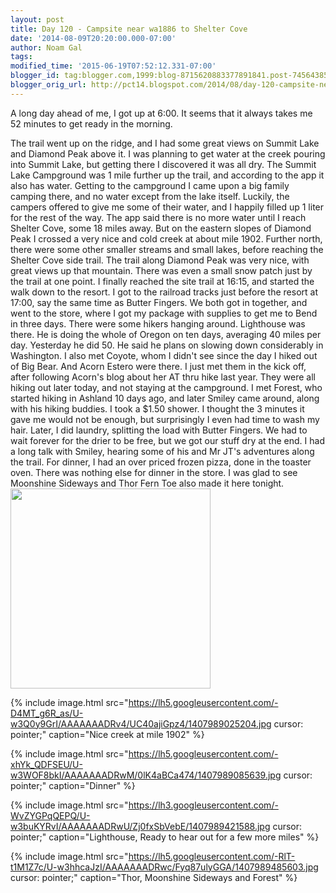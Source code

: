```yaml
---
layout: post
title: Day 120 - Campsite near wa1886 to Shelter Cove
date: '2014-08-09T20:20:00.000-07:00'
author: Noam Gal
tags:
modified_time: '2015-06-19T07:52:12.331-07:00'
blogger_id: tag:blogger.com,1999:blog-8715620883377891841.post-7456438573618324660
blogger_orig_url: http://pct14.blogspot.com/2014/08/day-120-campsite-near-wa1886-to-shelter.html
---
```


 A long day ahead of me, I got up at 6:00. It seems that it always takes me 52 minutes to get ready in the morning.

 The trail went up on the ridge, and I had some great views on Summit Lake and Diamond Peak above it.
 I was
 planning to get water at the creek pouring into Summit Lake, but getting there I discovered it was all dry. The
 Summit Lake Campground was 1 mile further up the trail, and according to the app it also has water. Getting to the
 campground I came upon a big family camping there, and no water except from the lake itself. Luckily, the campers
 offered to give me some of their water, and I happily filled up 1 liter for the rest of the way.
 The app said
 there is no more water until I reach Shelter Cove, some 18 miles away. But on the eastern slopes of Diamond Peak I
 crossed a very nice and cold creek at about mile 1902. Further north, there were some other smaller streams and
 small lakes, before reaching the Shelter Cove side trail.
 The trail along Diamond Peak was very nice, with
 great views up that mountain. There was even a small snow patch just by the trail at one point.
 I finally
 reached the site trail at 16:15, and started the walk down to the resort. I got to the railroad tracks just before
 the resort at 17:00, say the same time as Butter Fingers. We both got in together, and went to the store, where I
 got my package with supplies to get me to Bend in three days.
 There were some hikers hanging around. Lighthouse
 was there. He is doing the whole of Oregon on ten days, averaging 40 miles per day. Yesterday he did 50. He said he
 plans on slowing down considerably in Washington.
 I also met Coyote, whom I didn't see since the day I hiked
 out of Big Bear. And Acorn  Estero were there. I just met them in the kick off, after following Acorn's blog
 about her AT thru hike last year. They were all hiking out later today, and not staying at the campground.
 I
 met Forest, who started hiking in Ashland 10 days ago, and later Smiley came around, along with his hiking
 buddies.
 I took a $1.50 shower. I thought the 3 minutes it gave me would not be enough, but surprisingly I even
 had time to wash my hair. Later, I did laundry, splitting the load with Butter Fingers. We had to wait forever for
 the drier to be free, but we got our stuff dry at the end.
 I had a long talk with Smiley, hearing some of his
 and Mr JT's adventures along the trail.
 For dinner, I had an over priced frozen pizza, done in the toaster
 oven. There was nothing else for dinner in the store.
 I was glad to see Moonshine  Sideways and Thor 
 Fern Toe also made it here tonight.
 [
 <img src="https://lh3.googleusercontent.com/-E6nxnw8aRXQ/U-w3LOEKs8I/AAAAAAADRvw/rMlGVk9nQ2M/1407988457365.jpg cursor: pointer;"
 width="320px"/> ](https://lh3.googleusercontent.com/-E6nxnw8aRXQ/U-w3LOEKs8I/AAAAAAADRvw/rMlGVk9nQ2M/1407988457365.jpg)

{% include image.html src="https://lh5.googleusercontent.com/-D4MT_g6R_as/U-w3Q0y9GrI/AAAAAAADRv4/UC40ajiGpz4/1407989025204.jpg cursor: pointer;" caption="Nice creek at mile 1902" %}


{% include image.html src="https://lh5.googleusercontent.com/-xhYk_QDFSEU/U-w3WOF8bkI/AAAAAAADRwM/0lK4aBCa474/1407989085639.jpg cursor: pointer;" caption="Dinner" %}


{% include image.html src="https://lh3.googleusercontent.com/-WvZYGPqQEPQ/U-w3buKYRvI/AAAAAAADRwU/Zj0fxSbVebE/1407989421588.jpg cursor: pointer;" caption="Lighthouse, Ready to hear out for a few more miles" %}


{% include image.html src="https://lh5.googleusercontent.com/-RlT-t1M1Z7c/U-w3hhcaJzI/AAAAAAADRwc/Fyq87ulyGGA/1407989485603.jpg cursor: pointer;" caption="Thor, Moonshine  Sideways and Forest" %}

